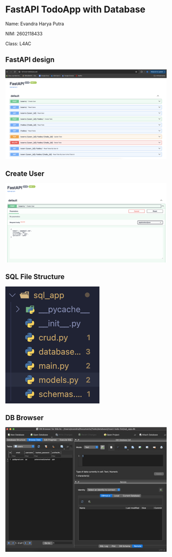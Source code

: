 # FastAPI TodoApp with Database

Name: Evandra Harya Putra

NIM: 2602118433

Class: L4AC

## FastAPI design

![FastApi](/Todo(database)/react-todo-list/src/assets/Dashboard.png)

## Create User

![user](/Todo(database)/react-todo-list/src/assets/user.png)

## SQL File Structure

![directory](/Todo(database)/react-todo-list/src/assets/directory.png)

## DB Browser

![directory](/Todo(database)/react-todo-list/src/assets/DB_browser.png)
